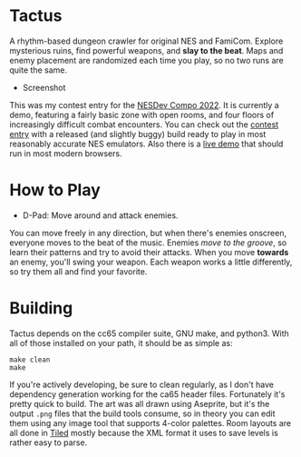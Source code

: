 # Tactus

A rhythm-based dungeon crawler for original NES and FamiCom. Explore mysterious ruins, find powerful weapons, and **slay to the beat**. Maps and enemy placement are randomized each time you play, so no two runs are quite the same.

- Screenshot 

This was my contest entry for the [NESDev Compo 2022](https://itch.io/jam/nesdev-2022). It is currently a demo, featuring a fairly basic zone with open rooms, and four floors of increasingly difficult combat encounters. You can check out the [contest entry](https://zeta0134.itch.io/tactus) with a released (and slightly buggy) build ready to play in most reasonably accurate NES emulators. Also there is a [live demo](https://rusticnes.reploid.cafe/wasm/?cartridge=tactus.nes) that should run in most modern browsers.

# How to Play

- D-Pad: Move around and attack enemies.

You can move freely in any direction, but when there's enemies onscreen, everyone moves to the beat of the music. Enemies _move to the groove_, so learn their patterns and try to avoid their attacks. When you move **towards** an enemy, you'll swing your weapon. Each weapon works a little differently, so try them all and find your favorite.

# Building

Tactus depends on the cc65 compiler suite, GNU make, and python3. With all of those installed on your path, it should be as simple as:

```
make clean
make
```

If you're actively developing, be sure to clean regularly, as I don't have dependency generation working for the ca65 header files. Fortunately it's pretty quick to build. The art was all drawn using Aseprite, but it's the output `.png` files that the build tools consume, so in theory you can edit them using any image tool that supports 4-color palettes. Room layouts are all done in [Tiled](https://www.mapeditor.org/) mostly because the XML format it uses to save levels is rather easy to parse.






